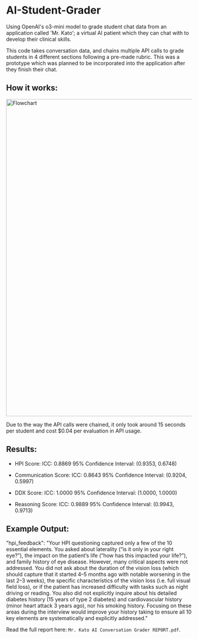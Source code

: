 # AI-Student-Grader
Using OpenAI's o3-mini model to grade student chat data from an application called 'Mr. Kato'; a virtual AI patient which they can chat with to develop their clinical skills.

This code takes conversation data, and chains multiple API calls to grade students in 4 different sections following a pre-made rubric. This was a prototype which was planned to be incorporated into the application after they finish their chat.

## How it works:
<img width="1380" height="860" alt="Flowchart" src="https://github.com/user-attachments/assets/4d7146f5-a957-47e5-8e20-0fbcb73154dc" />

Due to the way the API calls were chained, it only took around 15 seconds per student and cost $0.04 per evaluation in API usage.

## Results:
- HPI Score: ICC: 0.8869 95% Confidence Interval: (0.9353, 0.6748) 

- Communication Score: ICC: 0.8643 95% Confidence Interval: (0.9204, 0.5997) 

- DDX Score: ICC: 1.0000 95% Confidence Interval: (1.0000, 1.0000) 

- Reasoning Score: ICC: 0.9889 95% Confidence Interval: (0.9943, 0.9713)
  
## Example Output:

"hpi_feedback": "Your HPI questioning captured only a few of the 10 essential elements. You asked about laterality (“is it only in your right eye?”), the impact on the patient’s life (“how has this impacted your life?”), and family history of eye disease. However, many critical aspects were not addressed. You did not ask about the duration of the vision loss (which should capture that it started 4–5 months ago with notable worsening in the last 2–3 weeks), the specific characteristics of the vision loss (i.e. full visual field loss), or if the patient has increased difficulty with tasks such as night driving or reading. You also did not explicitly inquire about his detailed diabetes history (15 years of type 2 diabetes) and cardiovascular history (minor heart attack 3 years ago), nor his smoking history. Focusing on these areas during the interview would improve your history taking to ensure all 10 key elements are systematically and explicitly addressed."

Read the full report here: `Mr. Kato AI Conversation Grader REPORT.pdf`.
